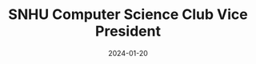 ---
title: "SNHU Computer Science Club Vice President"
description: ""
tags: []
date: "2024-01-20"
categories: [
    "community-work",
]
draft: true
---